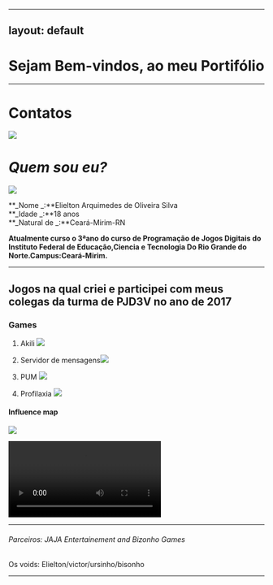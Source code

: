 
---
layout: default
---  
# Sejam Bem-vindos, ao meu Portifólio
***
# Contatos

[![](insta.png)](https://www.instagram.com/elielton_torrez/)  

# _Quem sou eu?_  
![](carnaval.jpg)



**_Nome _:**Elielton Arquimedes de Oliveira Silva  
**_Idade _:**18 anos  
**_Natural de  _:**Ceará-Mirim-RN


**Atualmente curso o 3ªano do curso de Programação de Jogos Digitais do Instituto Federal de Educação,Ciencia e Tecnologia Do Rio Grande do Norte.Campus:Ceará-Mirim.**   
* * * 
## Jogos  na qual criei e participei com meus colegas da turma de PJD3V no ano de 2017  
 
### Games  
1. Akili [![](akili.png)](https://elielton90.github.io/Akili/)


2. Servidor de mensagens[![](servidor.png)](https://jldifrn.github.io/ServidorDeMensagens/)


3. PUM [![](pum.png)](https://elielton90.github.io/PUM/)


4. Profilaxia [![](profilaxia.png)](https://elielton90.github.io/profilaxia/)





#### Influence map
![](map.png)


![](aa.mp4)


* * *  

###### Parceiros: JAJA Entertainement and Bizonho Games

  Os voids: Elielton/victor/ursinho/bisonho
* * * 

